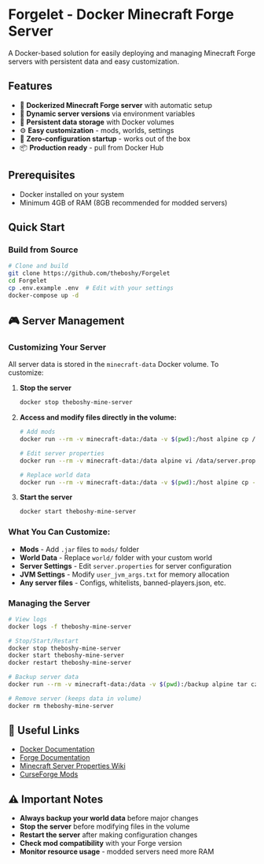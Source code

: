 # Forgelet - Docker Minecraft Forge Server

A Docker-based solution for easily deploying and managing Minecraft Forge servers with persistent data and easy customization.

## Features
- 🐳 **Dockerized Minecraft Forge server** with automatic setup
- 🔄 **Dynamic server versions** via environment variables
- 💾 **Persistent data storage** with Docker volumes
- ⚙️ **Easy customization** - mods, worlds, settings
- 🚀 **Zero-configuration startup** - works out of the box
- 📦 **Production ready** - pull from Docker Hub

## Prerequisites
- Docker installed on your system
- Minimum 4GB of RAM (8GB recommended for modded servers)

## Quick Start

### Build from Source
```bash
# Clone and build
git clone https://github.com/theboshy/Forgelet
cd Forgelet
cp .env.example .env  # Edit with your settings
docker-compose up -d
```

## 🎮 Server Management

### Customizing Your Server
All server data is stored in the `minecraft-data` Docker volume. To customize:

1. **Stop the server**
   ```bash
   docker stop theboshy-mine-server
   ```

2. **Access and modify files directly in the volume:**
   ```bash
   # Add mods
   docker run --rm -v minecraft-data:/data -v $(pwd):/host alpine cp /host/your-mod.jar /data/mods/
   
   # Edit server properties
   docker run --rm -v minecraft-data:/data alpine vi /data/server.properties
   
   # Replace world data
   docker run --rm -v minecraft-data:/data -v $(pwd):/host alpine cp -r /host/your-world /data/world
   ```

3. **Start the server**
   ```bash
   docker start theboshy-mine-server
   ```

### What You Can Customize:
- **Mods** - Add `.jar` files to `mods/` folder
- **World Data** - Replace `world/` folder with your custom world
- **Server Settings** - Edit `server.properties` for server configuration
- **JVM Settings** - Modify `user_jvm_args.txt` for memory allocation
- **Any server files** - Configs, whitelists, banned-players.json, etc.

### Managing the Server
```bash
# View logs
docker logs -f theboshy-mine-server

# Stop/Start/Restart
docker stop theboshy-mine-server
docker start theboshy-mine-server
docker restart theboshy-mine-server

# Backup server data
docker run --rm -v minecraft-data:/data -v $(pwd):/backup alpine tar czf /backup/minecraft-backup.tar.gz -C /data .

# Remove server (keeps data in volume)
docker rm theboshy-mine-server
```

## 🔗 Useful Links
- [Docker Documentation](https://docs.docker.com/)
- [Forge Documentation](https://docs.minecraftforge.net/)
- [Minecraft Server Properties Wiki](https://minecraft.fandom.com/wiki/Server.properties)
- [CurseForge Mods](https://www.curseforge.com/minecraft/mc-mods)

## ⚠️ Important Notes
- **Always backup your world data** before major changes
- **Stop the server** before modifying files in the volume
- **Restart the server** after making configuration changes
- **Check mod compatibility** with your Forge version
- **Monitor resource usage** - modded servers need more RAM
